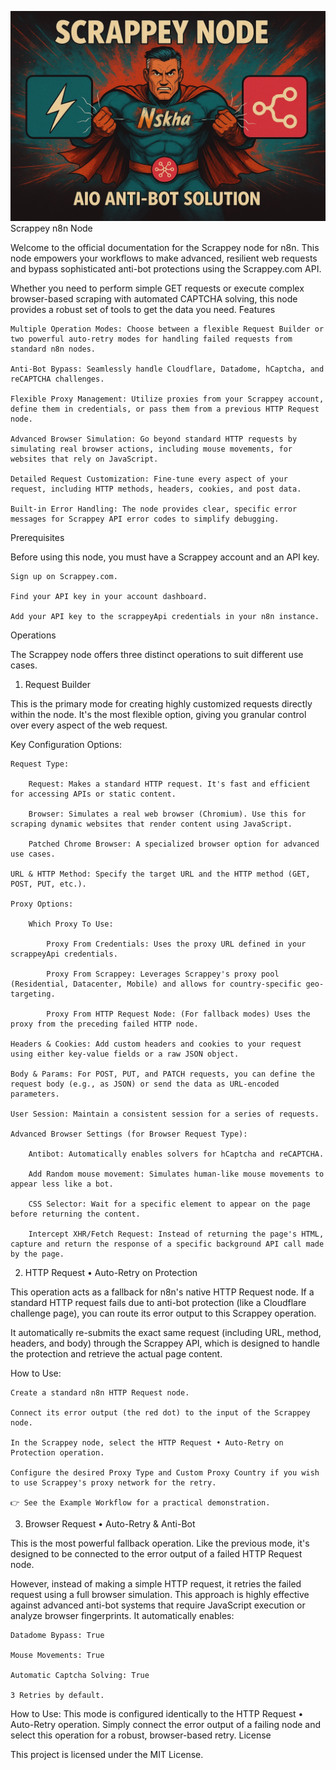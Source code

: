 ![Banner](banner.webp)
Scrappey n8n Node

Welcome to the official documentation for the Scrappey node for n8n. This node empowers your workflows to make advanced, resilient web requests and bypass sophisticated anti-bot protections using the Scrappey.com API.

Whether you need to perform simple GET requests or execute complex browser-based scraping with automated CAPTCHA solving, this node provides a robust set of tools to get the data you need.
Features

    Multiple Operation Modes: Choose between a flexible Request Builder or two powerful auto-retry modes for handling failed requests from standard n8n nodes.

    Anti-Bot Bypass: Seamlessly handle Cloudflare, Datadome, hCaptcha, and reCAPTCHA challenges.

    Flexible Proxy Management: Utilize proxies from your Scrappey account, define them in credentials, or pass them from a previous HTTP Request node.

    Advanced Browser Simulation: Go beyond standard HTTP requests by simulating real browser actions, including mouse movements, for websites that rely on JavaScript.

    Detailed Request Customization: Fine-tune every aspect of your request, including HTTP methods, headers, cookies, and post data.

    Built-in Error Handling: The node provides clear, specific error messages for Scrappey API error codes to simplify debugging.

Prerequisites

Before using this node, you must have a Scrappey account and an API key.

    Sign up on Scrappey.com.

    Find your API key in your account dashboard.

    Add your API key to the scrappeyApi credentials in your n8n instance.

Operations

The Scrappey node offers three distinct operations to suit different use cases.
1. Request Builder

This is the primary mode for creating highly customized requests directly within the node. It's the most flexible option, giving you granular control over every aspect of the web request.

Key Configuration Options:

    Request Type:

        Request: Makes a standard HTTP request. It's fast and efficient for accessing APIs or static content.

        Browser: Simulates a real web browser (Chromium). Use this for scraping dynamic websites that render content using JavaScript.

        Patched Chrome Browser: A specialized browser option for advanced use cases.

    URL & HTTP Method: Specify the target URL and the HTTP method (GET, POST, PUT, etc.).

    Proxy Options:

        Which Proxy To Use:

            Proxy From Credentials: Uses the proxy URL defined in your scrappeyApi credentials.

            Proxy From Scrappey: Leverages Scrappey's proxy pool (Residential, Datacenter, Mobile) and allows for country-specific geo-targeting.

            Proxy From HTTP Request Node: (For fallback modes) Uses the proxy from the preceding failed HTTP node.

    Headers & Cookies: Add custom headers and cookies to your request using either key-value fields or a raw JSON object.

    Body & Params: For POST, PUT, and PATCH requests, you can define the request body (e.g., as JSON) or send the data as URL-encoded parameters.

    User Session: Maintain a consistent session for a series of requests.

    Advanced Browser Settings (for Browser Request Type):

        Antibot: Automatically enables solvers for hCaptcha and reCAPTCHA.

        Add Random mouse movement: Simulates human-like mouse movements to appear less like a bot.

        CSS Selector: Wait for a specific element to appear on the page before returning the content.

        Intercept XHR/Fetch Request: Instead of returning the page's HTML, capture and return the response of a specific background API call made by the page.

2. HTTP Request • Auto-Retry on Protection

This operation acts as a fallback for n8n's native HTTP Request node. If a standard HTTP request fails due to anti-bot protection (like a Cloudflare challenge page), you can route its error output to this Scrappey operation.

It automatically re-submits the exact same request (including URL, method, headers, and body) through the Scrappey API, which is designed to handle the protection and retrieve the actual page content.

How to Use:

    Create a standard n8n HTTP Request node.

    Connect its error output (the red dot) to the input of the Scrappey node.

    In the Scrappey node, select the HTTP Request • Auto-Retry on Protection operation.

    Configure the desired Proxy Type and Custom Proxy Country if you wish to use Scrappey's proxy network for the retry.

    👉 See the Example Workflow for a practical demonstration.

3. Browser Request • Auto-Retry & Anti-Bot

This is the most powerful fallback operation. Like the previous mode, it's designed to be connected to the error output of a failed HTTP Request node.

However, instead of making a simple HTTP request, it retries the failed request using a full browser simulation. This approach is highly effective against advanced anti-bot systems that require JavaScript execution or analyze browser fingerprints. It automatically enables:

    Datadome Bypass: True

    Mouse Movements: True

    Automatic Captcha Solving: True

    3 Retries by default.

How to Use:
This mode is configured identically to the HTTP Request • Auto-Retry operation. Simply connect the error output of a failing node and select this operation for a robust, browser-based retry.
License

This project is licensed under the MIT License.